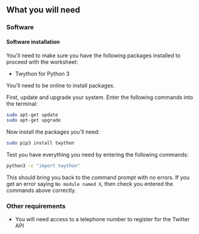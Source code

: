 ## What you will need

### Software

#### Software installation

You'll need to make sure you have the following packages installed to proceed with the worksheet:

- Twython for Python 3

You'll need to be online to install packages.

First, update and upgrade your system. Enter the following commands into the terminal:

```bash
sudo apt-get update
sudo apt-get upgrade
```

Now install the packages you'll need:

```bash
sudo pip3 install twython
```

Test you have everything you need by entering the following commands:

```bash
python3 -c "import twython"
```

This should bring you back to the command prompt with no errors. If you get an error saying `No module named X`, then check you entered the commands above correctly.

### Other requirements
- You will need access to a telephone number to register for the Twitter API
